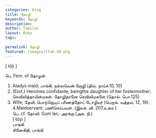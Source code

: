 ```yaml
---
categories: blog
title: தோழி
keywords: தோழி
description: 
author: Tamilan
layout: Ruby
tags: 
 
permalink: தோழி
featured: /images/ttak-48.png
---
```

  
[ tōḻi ]  
  
பெ. Fem. of தோழன்  
1. Aladys maid; பாங்கி. நல்லவென் றோழி (திவ். நாய்ச்.10, 10)  
2. (Erot.) Heroines confidante, beingthe daughter of her fostermother; செவிலித்தாயின்மகள். தோழிதானே செவிலிமகளே (தொல். பொ.125)  
3. Wife; தேவி. பொற்றொடிப் பணைத்தோட் டோழியர் (பெருங். வத்தவ. 12, 19). 4.Maidservant; பணிசெய்பவள். (இலக். வி. 207,உரை.)  
பெ. cf. தோலி. Gum lac; அரக்கு.(அக. நி.)  
[ tōẕi ]  
பாங்கி  
சினேகிதி, பாங்கி
